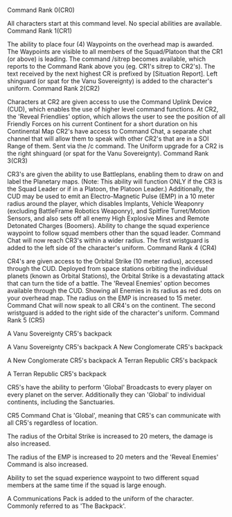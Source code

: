 Command Rank 0(CR0)

All characters start at this command level. No special abilities are available.
Command Rank 1(CR1)

The ability to place four (4) Waypoints on the overhead map is awarded. The
Waypoints are visible to all members of the Squad/Platoon that the CR1 (or
above) is leading. The command /sitrep becomes available, which reports to the
Command Rank above you (eg. CR1's sitrep to CR2's). The text received by the
next highest CR is prefixed by \[Situation Report\]. Left shinguard (or spat for
the Vanu Sovereignty) is added to the character's uniform. Command Rank 2(CR2)

Characters at CR2 are given access to use the Command Uplink Device (CUD), which
enables the use of higher level command functions. At CR2, the 'Reveal
Friendlies' option, which allows the user to see the position of all Friendly
Forces on his current Continent for a short duration on his Continental Map
CR2's have access to Command Chat, a separate chat channel that will allow them
to speak with other CR2's that are in a SOI Range of them. Sent via the /c
command. The Uniform upgrade for a CR2 is the right shinguard (or spat for the
Vanu Sovereignty). Command Rank 3(CR3)

CR3's are given the ability to use Battleplans, enabling them to draw on and
label the Planetary maps. (Note: This ability will function ONLY if the CR3 is
the Squad Leader or if in a Platoon, the Platoon Leader.) Additionally, the CUD
may be used to emit an Electro-Magnetic Pulse (EMP) in a 10 meter radius around
the player, which disables Implants, Vehicle Weaponry (excluding BattleFrame
Robotics Weaponry), and Spitfire Turret/Motion Sensors, and also sets off all
enemy High Explosive Mines and Remote Detonated Charges (Boomers). Ability to
change the squad experience waypoint to follow squad members other than the
squad leader. Command Chat will now reach CR3's within a wider radius. The first
wristguard is added to the left side of the character's uniform. Command Rank 4
(CR4)

CR4's are given access to the Orbital Strike (10 meter radius), accessed through
the CUD. Deployed from space stations orbiting the individual planets (known as
Orbital Stations), the Orbital Strike is a devastating attack that can turn the
tide of a battle. The 'Reveal Enemies' option becomes available through the CUD.
Showing all Enemies in its radius as red dots on your overhead map. The radius
on the EMP is increased to 15 meter. Command Chat will now speak to all CR4's on
the continent. The second wristguard is added to the right side of the
character's uniform. Command Rank 5 (CR5)

A Vanu Sovereignty CR5's backpack

A Vanu Sovereignty CR5's backpack A New Conglomerate CR5's backpack

A New Conglomerate CR5's backpack A Terran Republic CR5's backpack

A Terran Republic CR5's backpack

CR5's have the ability to perform 'Global' Broadcasts to every player on every
planet on the server. Additionally they can 'Global' to individual continents,
including the Sanctuaries.

CR5 Command Chat is 'Global', meaning that CR5's can communicate with all CR5's
regardless of location.

The radius of the Orbital Strike is increased to 20 meters, the damage is also
increased.

The radius of the EMP is increased to 20 meters and the 'Reveal Enemies' Command
is also increased.

Ability to set the squad experience waypoint to two different squad members at
the same time if the squad is large enough.

A Communications Pack is added to the uniform of the character. Commonly
referred to as 'The Backpack'.
